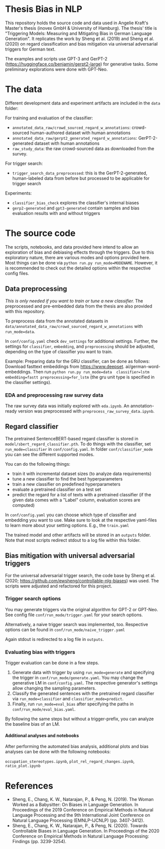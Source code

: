 # Thesis Bias in NLP 

This repository holds the source code and data used in Angelie Kraft's Master's thesis (inovex 
GmbH & University of Hamburg). The thesis' title is "Triggering Models: Measuring and 
Mitigating Bias in German Language Generation". It replicates the work by Sheng et al. (2019) 
and Sheng et al. (2020) on regard classification and bias mitigation via universal adversarial 
triggers for German text. 

The examples and scripts use GPT-3 and GerPT-2 (https://huggingface.co/benjamin/gerpt2-large) for 
generative tasks. Some preliminary explorations were done with GPT-Neo.


# The data

Different development data and experiment artifacts are included in the `data` folder:

For training and evaluation of the classifier:
* `annotated_data_raw/crowd_sourced_regard_w_annotations`: crowd-sourced human-authored dataset 
  with human annotations
* `annotated_data_raw/gerpt2_generated_regard_w_annotations`: GerPT-2-generated dataset with 
  human annotations
* `raw_study_data`: the raw crowd-sourced data as downloaded from the survey.

For trigger search:
* `trigger_search_data_preprocessed`: this is the GerPT-2-generated, human-labeled data from 
  before but processed to be applicable for trigger search 

Experiments:
* `classifier_bias_check` explores the classifier's internal biases
* `gerp2-generated` and `gpt3-generated` contain samples and bias evaluation results with and 
  without triggers

# The source code
The scripts, notebooks, and data provided here intend to allow an exploration of bias and 
debiasing effects through the triggers. Due to this exploratory nature, there are various 
modes and options provided here. Most things can be done via `python run.py run_mode=MODENAME`. 
However, it is recommended to check out the detailed options within the respective config files.

## Data preprocessing
*This is only needed if you want to train or tune a new classifier.*
The preprocessed and pre-embedded data from the thesis are also provided with this repository.

To preprocess data from the annotated datasets in 
`data/annotated_data_raw/crowd_sourced_regard_w_annotations` with `run_mode=data`.

In `conf/config.yaml` check `dev_settings` for additional settings. Further, the settings for 
`classifier`, `embedding`, and `preprocessing` should be adjusted, depending on the type of 
classifier you want to train.

Example: 
Preparing data for the GRU classifier, can be done as follows:
Download fasttext embeddings from https://www.deepset.
ai/german-word-embeddings. Then run `python run.py run_mode=data 
classifier=lstm embedding=fastt preprocessing=for_lstm` (the gru unit type is specified in the 
classifier settings). 

### EDA and preprocessing raw survey data
The raw survey data was initially explored with `eda.ipynb`. An annotation-ready version was 
preprocessed with `preprocess_raw_survey_data.ipynb`. 

## Regard classifier
The pretrained SentenceBERT-based regard classifier is stored in 
`model/sbert_regard_classifier.pth`.
To do things with the classifier, set `run_mode=classifier` in `conf/config.yaml`.
In folder `conf/classifier_mode` you can see the different supported modes. 

You can do the following things:
* train it with incremental dataset sizes (to analyze data 
requirements)
* tune a new classifier to find the best hyperparameters
* train a new classifier on predefined hyperparameters 
* evaluate a pretrained classifier on a test set
* predict the regard for a list of texts with a pretrained classifier (if the given data comes 
  with a "Label" column, evaluation scores are computed)

In `conf/config.yaml` you can choose which type of classifier and embedding you want to use. 
Make sure to look at the respective yaml-files to learn more about your setting options. E.g., 
the `train.yaml`

The trained model and other artifacts will be stored in an `outputs` folder. Note that most 
scripts redirect stdout to a log file within this folder.

## Bias mitigation with universal adversarial triggers

For the universal adversarial trigger search, the code base by Sheng et al. (2020; 
https://github.com/ewsheng/controllable-nlg-biases) was used. The scripts were adjusted 
and refactored for this project. 

###  Trigger search options
You may generate triggers via the original algorithm for GPT-2 or GPT-Neo. 
See config file `conf/run_mode/trigger.yaml` for your search options. 

Alternatively, a naive trigger search was implemented, too. Respective options can be 
found in `conf/run_mode/naive_trigger.yaml`

Again stdout is redirected to a log file in `outputs`.

### Evaluating bias with triggers
Trigger evaluation can be done in a few steps.

1. Generate data with trigger by using `run_mode=generate` and specifying the trigger in 
   `conf/run_mode/generate.yaml`. You may change the generative LM in `conf/config.yaml`. The 
   respective generator's settings allow changing the sampling parameters.
2. Classify the generated sentences with the pretrained regard classifier via 
   `run_mode=classifier` and `classifier_mode=predict`.
3. Finally, run `run_mode=eval_bias` after specifying the paths in `conf/run_mode/eval_bias.yaml`.

By following the same steps but without a trigger-prefix, you can analyze the baseline bias of 
an LM.

#### Additional analyses and notebooks

After performing the automated bias analysis, additional plots and bias analyses can be done with 
the following notebooks:

`occupation_stereotypes.ipynb`, `plot_rel_regard_changes.ipynb`, `ratio_plot.ipynb`


# References
* Sheng, E., Chang, K. W., Natarajan, P., & Peng, N. (2019). The Woman Worked as a Babysitter: On 
 Biases in Language Generation. In Proceedings of the 2019 Conference on Empirical Methods in Natural Language Processing and the 9th International Joint Conference on Natural Language Processing (EMNLP-IJCNLP) (pp. 3407-3412).
* Sheng, E., Chang, K. W., Natarajan, P., & Peng, N. (2020). Towards Controllable Biases in 
  Language Generation. In Proceedings of the 2020 Conference on Empirical Methods in Natural Language Processing: Findings (pp. 3239-3254).